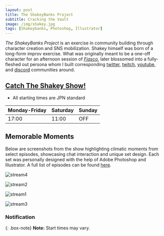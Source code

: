 ```yaml
---
layout: post
title: The ShakeyBanks Project
subtitle: Cracking the Vault
image: /img/shakey.jpg
tags: [Shakeybanks, Photoshop, Illustrator]
---
```

_The ShakeyBanks Project_ is an exercise in community building through character creation and SNS mobilization.  Shakey himself was born of a long-form improv exercise. What was originally meant to be a one-off character for an afternoon session of [_Fiasco_](http://bullypulpitgames.com/games/fiasco/), later blossomed into a fully-fleshed out persona whom I built corresponding [twitter](https://twitter.com/ShakeyBanks), [twitch](https://www.twitch.tv/shakeybanks), [youtube](https://www.youtube.com/channel/UCN2CZDAXncFoTVjPMCGV2ug), and [discord](https://discord.gg/GnJhYKx ) communities around.



## [Catch The Shakey Show!](https://www.twitch.tv/shakeybanks)
* All starting times are JPN standard

| Monday-Friday | Saturday | Sunday |
| :------ |:--- | :--- |
| 17:00 | 11:00 | OFF |


## Memorable Moments
Below are screenshots from the show highlighting climatic moments from select episodes, showcasing chat interaction and unique set design.  Each set was personally designed with the help of Adobe Photoshop and Illustrator. A full list of episodes can be found [here](https://www.youtube.com/channel/UCN2CZDAXncFoTVjPMCGV2ug). 



![stream4](https://imgur.com/SMhTSS7.jpg)

![stream2](https://imgur.com/7yKFV1r.jpg)

![stream1](https://imgur.com/W2cGeg0.jpg)

![stream3](https://imgur.com/MZHzQI2.jpg)




### Notification

{: .box-note}
**Note:** Start times may vary.


